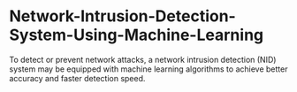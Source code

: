 # Network-Intrusion-Detection-System-Using-Machine-Learning
To detect or prevent network attacks, a network intrusion detection (NID) system may be equipped with machine learning algorithms to achieve better accuracy and faster detection speed.

